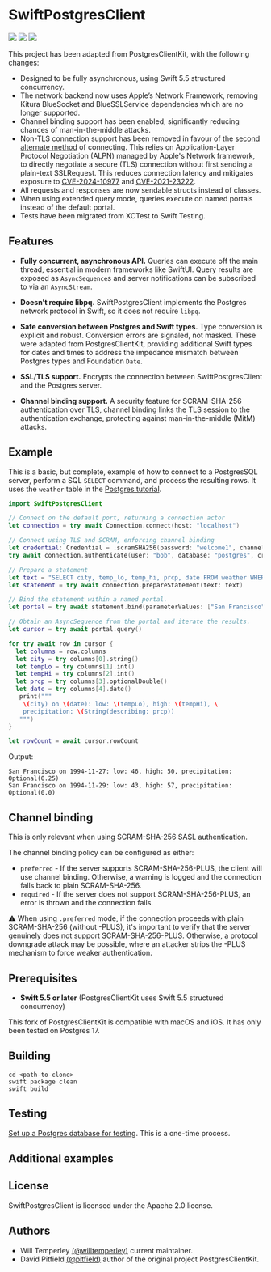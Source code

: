 # SwiftPostgresClient

<p>

  <img src="https://img.shields.io/badge/swift-6-green.svg">
  <img src="https://img.shields.io/badge/os-macOS-green.svg">
  <img src="https://img.shields.io/badge/os-iOS-green.svg">  
  
</p>

This project has been adapted from PostgresClientKit, with the following changes:

- Designed to be fully asynchronous, using Swift 5.5 structured concurrency.
- The network backend now uses Apple’s Network Framework, removing Kitura BlueSocket and BlueSSLService dependencies which are no longer supported. 
- Channel binding support has been enabled, significantly reducing chances of man-in-the-middle attacks. 
- Non-TLS connection support has been removed in favour of the  [second alternate method](https://www.postgresql.org/docs/current/protocol-flow.html#PROTOCOL-FLOW-SSL) of connecting. This relies on Application-Layer Protocol Negotiation (ALPN) managed by Apple's Network framework, to directly negotiate a secure (TLS) connection without first sending a plain-text SSLRequest. This reduces connection latency and mitigates exposure to [CVE-2024-10977](https://www.postgresql.org/support/security/CVE-2024-10977/) and [CVE-2021-23222](https://www.postgresql.org/support/security/CVE-2021-23222/).
- All requests and responses are now sendable structs instead of classes.
- When using extended query mode, queries execute on named portals instead of the default portal.
- Tests have been migrated from XCTest to Swift Testing.

## Features

- **Fully concurrent, asynchronous API.**  Queries can execute off the main thread, essential in modern frameworks like SwiftUI. Query results are exposed as `AsyncSequence`s and server notifications can be subscribed to via an `AsyncStream`. 

- **Doesn't require libpq.**  SwiftPostgresClient implements the Postgres network protocol in Swift, so it does not require `libpq`.

- **Safe conversion between Postgres and Swift types.** Type conversion is explicit and robust.  Conversion errors are signaled, not masked. These were adapted from PostgresClientKit, providing additional Swift types for dates and times to address the impedance mismatch between Postgres types and Foundation `Date`.

- **SSL/TLS support.** Encrypts the connection between SwiftPostgresClient and the Postgres server.

- **Channel binding support.** A security feature for SCRAM-SHA-256 authentication over TLS, channel binding links the TLS session to the authentication exchange, protecting against man-in-the-middle (MitM) attacks.

## Example

This is a basic, but complete, example of how to connect to a PostgresSQL server, perform a SQL `SELECT` command, and process the resulting rows.  It uses the `weather` table in the [Postgres tutorial](https://www.postgresql.org/docs/current/tutorial-table.html).

```swift
import SwiftPostgresClient

// Connect on the default port, returning a connection actor
let connection = try await Connection.connect(host: "localhost")

// Connect using TLS and SCRAM, enforcing channel binding
let credential: Credential = .scramSHA256(password: "welcome1", channelBindingPolicy: .required)
try await connection.authenticate(user: "bob", database: "postgres", credential: credential)

// Prepare a statement
let text = "SELECT city, temp_lo, temp_hi, prcp, date FROM weather WHERE city = $1;"
let statement = try await connection.prepareStatement(text: text)

// Bind the statement within a named portal.
let portal = try await statement.bind(parameterValues: ["San Francisco"])

// Obtain an AsyncSequence from the portal and iterate the results.
let cursor = try await portal.query()

for try await row in cursor {
  let columns = row.columns
  let city = try columns[0].string()
  let tempLo = try columns[1].int()
  let tempHi = try columns[2].int()
  let prcp = try columns[3].optionalDouble()
  let date = try columns[4].date()
   print("""
    \(city) on \(date): low: \(tempLo), high: \(tempHi), \
    precipitation: \(String(describing: prcp))
   """)
}

let rowCount = await cursor.rowCount
```

Output:

```
San Francisco on 1994-11-27: low: 46, high: 50, precipitation: Optional(0.25)
San Francisco on 1994-11-29: low: 43, high: 57, precipitation: Optional(0.0)
```

## Channel binding

This is only relevant when using SCRAM-SHA-256 SASL authentication.

The channel binding policy can be configured as either:

* `preferred` - If the server supports SCRAM-SHA-256-PLUS, the client will use channel binding. Otherwise, a warning is logged and the connection falls back to plain SCRAM-SHA-256.
* `required` - If the server does not support SCRAM-SHA-256-PLUS, an error is thrown and the connection fails.

⚠️ When using `.preferred` mode, if the connection proceeds with plain SCRAM-SHA-256 (without -PLUS), it's important to verify that the server genuinely does not support SCRAM-SHA-256-PLUS. Otherwise, a protocol downgrade attack may be possible, where an attacker strips the -PLUS mechanism to force weaker authentication.

## Prerequisites

- **Swift 5.5 or later**  (PostgresClientKit uses Swift 5.5 structured concurrency)

This fork of PostgresClientKit is compatible with macOS and iOS.
It has only been tested on Postgres 17.

## Building

```
cd <path-to-clone>
swift package clean
swift build
```

## Testing

[Set up a Postgres database for testing](https://github.com/willtemperley/swift-postgres-client/blob/main/Docs/setting_up_a_postgres_database_for_testing.md).  This is a one-time process.

## Additional examples


## License

SwiftPostgresClient is licensed under the Apache 2.0 license.

## Authors

- Will Temperley [(@willtemperley)](https://github.com/willtemperley) current maintainer.
- David Pitfield [(@pitfield)](https://github.com/pitfield) author of the original project PostgresClientKit.
